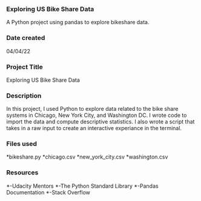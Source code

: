 ### Exploring US Bike Share Data
A Python project using pandas to explore bikeshare data. 


### Date created
04/04/22

### Project Title
Exploring US Bike Share Data

### Description
In this project, I used Python to explore data related to the bike share systems in Chicago, New York City, and Washington DC. I wrote code to import the data and compute descriptive statistics. I also wrote a script that takes in a raw input to create an interactive experiance in the terminal.

### Files used
*bikeshare.py
*chicago.csv
*new_york_city.csv
*washington.csv

### Resources
*-Udacity Mentors
*-The Python Standard Library
*-Pandas Documentation
*-Stack Overflow
